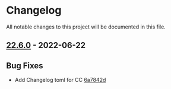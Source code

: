 # Changelog

All notable changes to this project will be documented in this file.

## [22.6.0] - 2022-06-22

## Bug Fixes
* Add Changelog toml for CC [6a7842d](https://github.com/greenbone/autohooks-plugin-flake8/commit/6a7842d)

[22.6.0]: https://github.com/greenbone/autohooks-plugin-flake8/compare/22.4.0.dev1...22.6.0